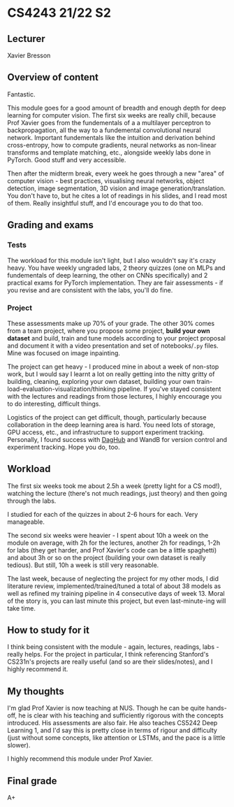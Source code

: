 # CS4243 21/22 S2

## Lecturer 
Xavier Bresson

## Overview of content
Fantastic. 

This module goes for a good amount of breadth and enough depth for deep learning for computer vision. The first six weeks are really chill, because Prof Xavier goes from the fundementals of a a multilayer perceptron to backpropagation, all the way to a fundemental convolutional neural network. Important fundementals like the intuition and derivation behind cross-entropy, how to compute gradients, neural networks as non-linear transforms and template matching, etc., alongside weekly labs done in PyTorch. Good stuff and very accessible.

Then after the midterm break, every week he goes through a new "area" of computer vision - best practices, visualising neural networks, object detection, image segmentation, 3D vision and image generation/translation. You don't have to, but he cites a lot of readings in his slides, and I read most of them. Really insightful stuff, and I'd encourage you to do that too. 

## Grading and exams
### Tests
The workload for this module isn't light, but I also wouldn't say it's crazy heavy. You have weekly ungraded labs, 2 theory quizzes (one on MLPs and fundementals of deep learning, the other on CNNs specifically) and 2 practical exams for PyTorch implementation. They are fair assessments - if you revise and are consistent with the labs, you'll do fine. 

### Project
These assessments make up 70% of your grade. The other 30% comes from a team project, where you propose some project, **build your own dataset** and build, train and tune models according to your project proposal and document it with a video presentation and set of notebooks/`.py` files. Mine was focused on image inpainting. 

The project can get heavy - I produced mine in about a week of non-stop work, but I would say I learnt a lot on really getting into the nitty gritty of building, cleaning, exploring your own dataset, building your own train-load-evaluation-visualization/thinking pipeline. If you've stayed consistent with the lectures and readings from those lectures, I highly encourage you to do interesting, difficult things. 

Logistics of the project can get difficult, though, particularly because collaboration in the deep learning area is hard. You need lots of storage, GPU access, etc., and infrastructure to support experiment tracking. Personally, I found success with [DagHub](https://towardsdatascience.com/dagshub-a-github-supplement-for-data-scientists-and-ml-engineers-9ecaf49cc505?gi=9bf9c94a4caf) and WandB for version control and experiment tracking. Hope you do, too. 

## Workload 
The first six weeks took me about 2.5h a week (pretty light for a CS mod!), watching the lecture (there's not much readings, just theory) and then going through the labs. 

I studied for each of the quizzes in about 2-6 hours for each. Very manageable. 

The second six weeks were heavier - I spent about 10h a week on the module on average, with 2h for the lectures, another 2h for readings, 1-2h for labs (they get harder, and Prof Xavier's code can be a little spaghetti) and about 3h or so on the project (building your own dataset is really tedious). But still, 10h a week is still very reasonable. 

The last week, because of neglecting the project for my other mods, I did literature review, implemented/trained/tuned a total of about 38 models as well as refined my training pipeline in 4 consecutive days of week 13. Moral of the story is, you can last minute this project, but even last-minute-ing will take time. 

## How to study for it
I think being consistent with the module - again, lectures, readings, labs - really helps. For the project in particular, I think referencing Stanford's CS231n's projects are really useful (and so are their slides/notes), and I highly recommend it.

## My thoughts
I'm glad Prof Xavier is now teaching at NUS. Though he can be quite hands-off, he is clear with his teaching and sufficiently rigorous with the concepts introduced. His assessments are also fair. He also teaches CS5242 Deep Learning 1, and I'd say this is pretty close in terms of rigour and difficulty (just without some concepts, like attention or LSTMs, and the pace is a little slower). 

I highly recommend this module under Prof Xavier. 

## Final grade
A+